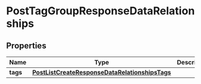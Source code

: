 # PostTagGroupResponseDataRelationships

## Properties
Name | Type | Description | Notes
------------ | ------------- | ------------- | -------------
**tags** | [**PostListCreateResponseDataRelationshipsTags**](PostListCreateResponseDataRelationshipsTags.md) |  |  [optional]
